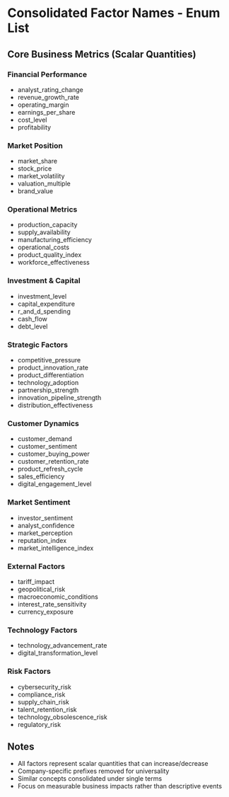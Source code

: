 # Consolidated Factor Names - Enum List

## Core Business Metrics (Scalar Quantities)

### Financial Performance
- analyst_rating_change
- revenue_growth_rate
- operating_margin
- earnings_per_share
- cost_level
- profitability

### Market Position
- market_share
- stock_price
- market_volatility
- valuation_multiple
- brand_value

### Operational Metrics
- production_capacity
- supply_availability
- manufacturing_efficiency
- operational_costs
- product_quality_index
- workforce_effectiveness

### Investment & Capital
- investment_level
- capital_expenditure
- r_and_d_spending
- cash_flow
- debt_level

### Strategic Factors
- competitive_pressure
- product_innovation_rate
- product_differentiation
- technology_adoption
- partnership_strength
- innovation_pipeline_strength
- distribution_effectiveness

### Customer Dynamics
- customer_demand
- customer_sentiment
- customer_buying_power
- customer_retention_rate
- product_refresh_cycle
- sales_efficiency
- digital_engagement_level

### Market Sentiment
- investor_sentiment
- analyst_confidence
- market_perception
- reputation_index
- market_intelligence_index

### External Factors
- tariff_impact
- geopolitical_risk
- macroeconomic_conditions
- interest_rate_sensitivity
- currency_exposure

### Technology Factors
- technology_advancement_rate
- digital_transformation_level

### Risk Factors
- cybersecurity_risk
- compliance_risk
- supply_chain_risk
- talent_retention_risk
- technology_obsolescence_risk
- regulatory_risk

## Notes
- All factors represent scalar quantities that can increase/decrease
- Company-specific prefixes removed for universality
- Similar concepts consolidated under single terms
- Focus on measurable business impacts rather than descriptive events
